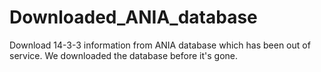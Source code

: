 # Downloaded_ANIA_database
Download 14-3-3 information from ANIA database which has been out of service.
We downloaded the database before it's gone.
